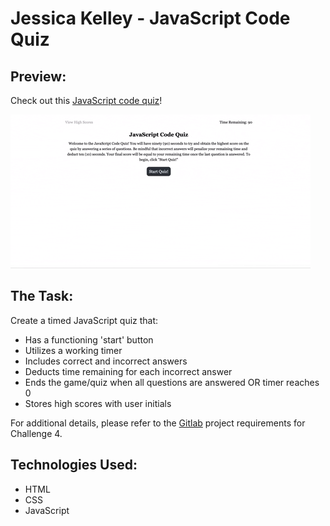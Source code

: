 # Jessica Kelley - JavaScript Code Quiz

## Preview:

Check out this [JavaScript code quiz](https://jessicaakelley.github.io/code-quiz/)!

[![website demo](docs/codequiz.gif)](https://media.giphy.com/media/rdsXFb9tmDxQaECimY/giphy.gif)

## The Task:

Create a timed JavaScript quiz that:

- Has a functioning 'start' button
- Utilizes a working timer
- Includes correct and incorrect answers
- Deducts time remaining for each incorrect answer
- Ends the game/quiz when all questions are answered OR timer reaches 0
- Stores high scores with user initials

For additional details, please refer to the [Gitlab](https://ucb.bootcampcontent.com/UCB-Coding-Bootcamp/ucb-virt-bo-fsf-pt-04-2021-u-b/tree/master/04-Web-APIs/02-Challenge) project requirements for Challenge 4.

## Technologies Used:

- HTML
- CSS
- JavaScript
